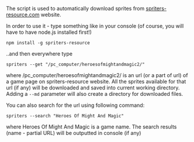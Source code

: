The script is used to automatically download sprites from [spriters-resource.com](http://spriters-resource.com)
website.

In order to use it - type something like in your console (of course, you will have to have node.js installed first!)

    npm install -g spriters-resource
    
..and then everywhere type
    
    spriters --get "/pc_computer/heroesofmightandmagic2/"
    
where /pc_computer/heroesofmightandmagic2/ is an url (or a part of url) of a game page on spriters-resource website.
All the sprites available for that url (if any) will be downloaded and saved into current working directory. Adding a
`--md` parameter will also create a directory for downloaded files.

You can also search for the url using following command:

    spriters --search "Heroes Of Might And Magic"
    
where Heroes Of Might And Magic is a game name. The search results (name - partial URL) will be outputted in console
(if any)
 